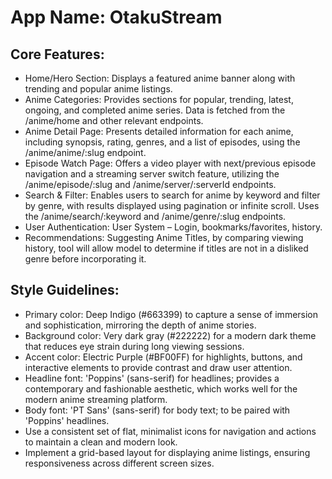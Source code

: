 # **App Name**: OtakuStream

## Core Features:

- Home/Hero Section: Displays a featured anime banner along with trending and popular anime listings.
- Anime Categories: Provides sections for popular, trending, latest, ongoing, and completed anime series. Data is fetched from the /anime/home and other relevant endpoints.
- Anime Detail Page: Presents detailed information for each anime, including synopsis, rating, genres, and a list of episodes, using the /anime/anime/:slug endpoint.
- Episode Watch Page: Offers a video player with next/previous episode navigation and a streaming server switch feature, utilizing the /anime/episode/:slug and /anime/server/:serverId endpoints.
- Search & Filter: Enables users to search for anime by keyword and filter by genre, with results displayed using pagination or infinite scroll. Uses the /anime/search/:keyword and /anime/genre/:slug endpoints.
- User Authentication: User System – Login, bookmarks/favorites, history.
- Recommendations: Suggesting Anime Titles, by comparing viewing history, tool will allow model to determine if titles are not in a disliked genre before incorporating it.

## Style Guidelines:

- Primary color: Deep Indigo (#663399) to capture a sense of immersion and sophistication, mirroring the depth of anime stories.
- Background color: Very dark gray (#222222) for a modern dark theme that reduces eye strain during long viewing sessions.
- Accent color: Electric Purple (#BF00FF) for highlights, buttons, and interactive elements to provide contrast and draw user attention.
- Headline font: 'Poppins' (sans-serif) for headlines; provides a contemporary and fashionable aesthetic, which works well for the modern anime streaming platform.
- Body font: 'PT Sans' (sans-serif) for body text; to be paired with 'Poppins' headlines.
- Use a consistent set of flat, minimalist icons for navigation and actions to maintain a clean and modern look.
- Implement a grid-based layout for displaying anime listings, ensuring responsiveness across different screen sizes.